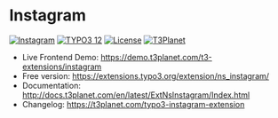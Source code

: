 # Instagram

  [![Instagram](https://img.shields.io/badge/stable-v4.0.0-green?style=flat-square)](https://github.com/nitsan-technologies/ns_instagram/tree/4.0.0) [![TYPO3 12](https://img.shields.io/badge/TYPO3-12-orange.svg?style=flat-square)](https://get.typo3.org/version/12) [![License](https://img.shields.io/badge/license-GPL--3.0-orange?style=flat-square)](https://www.gnu.org/licenses/gpl-3.0.en.html) [![T3Planet](https://img.shields.io/badge/T3Planet-Instagram-50b99a?style=flat-square)](https://t3-extension.t3planet.com/pro/typo3-instagram)

- Live Frontend Demo: https://demo.t3planet.com/t3-extensions/instagram
- Free version: https://extensions.typo3.org/extension/ns_instagram/
- Documentation: http://docs.t3planet.com/en/latest/ExtNsInstagram/Index.html
- Changelog: https://t3planet.com/typo3-instagram-extension